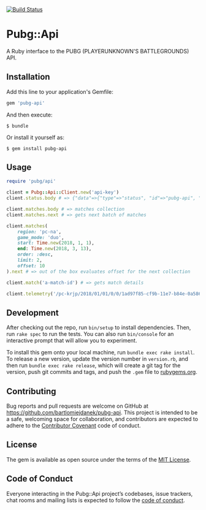 [![Build Status](https://travis-ci.org/bartlomiejdanek/pubg-api.svg?branch=master)](https://travis-ci.org/bartlomiejdanek/pubg-api)
# Pubg::Api

A Ruby interface to the PUBG (PLAYERUNKNOWN'S BATTLEGROUNDS) API.

## Installation

Add this line to your application's Gemfile:

```ruby
gem 'pubg-api'
```

And then execute:

    $ bundle

Or install it yourself as:

    $ gem install pubg-api

## Usage

```ruby
require 'pubg/api'

client = Pubg::Api::Client.new('api-key')
client.status.body # => {"data"=>{"type"=>"status", "id"=>"pubg-api", "attributes"=>{"released_at"=>"2018-03-12T14:08:16Z", "version"=>"master"}}}

client.matches.body # => matches collection
client.matches.next # => gets next batch of matches

client.matches(
    region: 'pc-na',
    game_mode: 'duo',
    start: Time.new(2018, 1, 1),
    end: Time.new(2018, 3, 13),
    order: :desc,
    limit: 2,
    offset: 10
).next # => out of the box evaluates offset for the next collection

client.match('a-match-id') # => gets match details

client.telemetry('/pc-krjp/2018/01/01/0/0/1ad97f85-cf9b-11e7-b84e-0a586460f004-telemetry.json')
```

## Development

After checking out the repo, run `bin/setup` to install dependencies. Then, run `rake spec` to run the tests. You can also run `bin/console` for an interactive prompt that will allow you to experiment.

To install this gem onto your local machine, run `bundle exec rake install`. To release a new version, update the version number in `version.rb`, and then run `bundle exec rake release`, which will create a git tag for the version, push git commits and tags, and push the `.gem` file to [rubygems.org](https://rubygems.org).

## Contributing

Bug reports and pull requests are welcome on GitHub at https://github.com/bartlomiejdanek/pubg-api. This project is intended to be a safe, welcoming space for collaboration, and contributors are expected to adhere to the [Contributor Covenant](http://contributor-covenant.org) code of conduct.

## License

The gem is available as open source under the terms of the [MIT License](https://opensource.org/licenses/MIT).

## Code of Conduct

Everyone interacting in the Pubg::Api project’s codebases, issue trackers, chat rooms and mailing lists is expected to follow the [code of conduct](https://github.com/bartlomiejdanek/pubg-api/blob/master/CODE_OF_CONDUCT.md).
